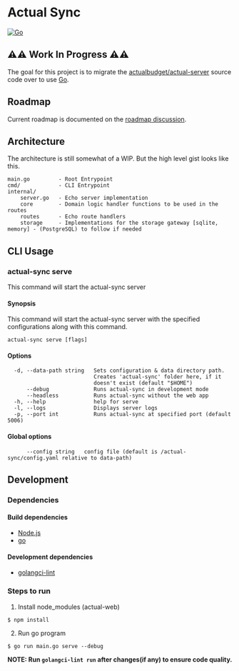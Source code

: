 # Actual Sync

[![Go](https://github.com/nathanjisaac/actual-sync/actions/workflows/go.yml/badge.svg)](https://github.com/nathanjisaac/actual-sync/actions/workflows/go.yml)

## ⚠️⚠️ Work In Progress ⚠️⚠️

The goal for this project is to migrate the [actualbudget/actual-server](https://github.com/actualbudget/actual-server)
source code over to use [Go](https://go.dev/).

## Roadmap

Current roadmap is documented on the [roadmap discussion](https://github.com/nathanjisaac/actual-sync/discussions/1).

## Architecture

The architecture is still somewhat of a WIP. But the high level gist looks like this.

```text
main.go         - Root Entrypoint
cmd/            - CLI Entrypoint
internal/
    server.go   - Echo server implementation
    core        - Domain logic handler functions to be used in the routes
    routes      - Echo route handlers
    storage     - Implementations for the storage gateway [sqlite, memory] - (PostgreSQL) to follow if needed
```

## CLI Usage

### actual-sync serve

This command will start the actual-sync server

#### Synopsis

This command will start the actual-sync server with the
specified configurations along with this command.

```shell
actual-sync serve [flags]
```

#### Options

```text
  -d, --data-path string   Sets configuration & data directory path. 
                           Creates 'actual-sync' folder here, if it 
                           doesn't exist (default "$HOME")
      --debug              Runs actual-sync in development mode
      --headless           Runs actual-sync without the web app
  -h, --help               help for serve
  -l, --logs               Displays server logs
  -p, --port int           Runs actual-sync at specified port (default 5006)
```

#### Global options

```text
      --config string   config file (default is /actual-sync/config.yaml relative to data-path)
```

## Development

### Dependencies

#### Build dependencies

- [Node.js](https://nodejs.dev/)
- [go](https://go.dev/)

#### Development dependencies

- [golangci-lint](https://golangci-lint.run/)

### Steps to run

1. Install node_modules (actual-web)

```shell
$ npm install
```

2. Run go program

```shell
$ go run main.go serve --debug
```

**NOTE: Run `golangci-lint run` after changes(if any) to ensure code quality.**
